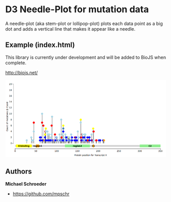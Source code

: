 D3 Needle-Plot for mutation data
====================================

A needle-plot (aka stem-plot or lollipop-plot) plots each data point as a big dot and adds a vertical line that makes it appear like a needle. 



Example (index.html)
----------------------

This library is currently under development and will be added to BioJS when complete.

<http://biojs.net/>


![Image of a Needle-Plot](mutneedles.png)


Authors
-------

**Michael Schroeder**

+ <https://github.com/mpschr>





